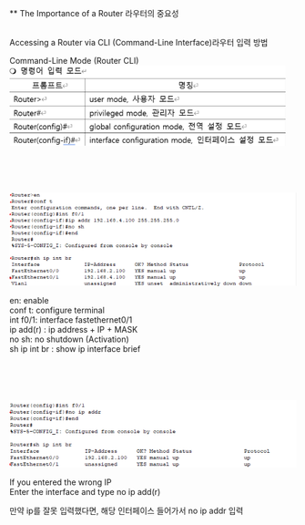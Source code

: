 ** The Importance of a Router 라우터의 중요성<br>
<br>

Accessing a Router via CLI (Command-Line Interface)라우터 입력 방법<br>


Command-Line Mode (Router CLI)<br>
![image break](../../Pictur/step2/vn.step2.png) <br>






<br>
<br>
<br>

![image break](../../Pictur/step2/vn.step2.1.png) <br>


en: enable<br>
conf t: configure terminal<br>
int f0/1: interface fastethernet0/1<br>
ip add(r) : ip address + IP + MASK<br>
no sh: no shutdown (Activation)<br>
sh ip int br : show ip interface brief<br>
<br>
<br>
<Br>
<Br>



![image break](../../Pictur/step2/vn.step2.2.png)<br>

If you entered the wrong IP<br>
Enter the interface and type no ip add(r)<br>
 
만약 ip를 잘못 입력했다면, 해당 인터페이스 들어가서 no ip addr 입력
